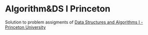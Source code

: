 # Algorithm&DS I Princeton
 
Solution to problem assigments of [Data Structures and Algorithms I - Princeton University](https://www.coursera.org/learn/algorithms-part1/)
